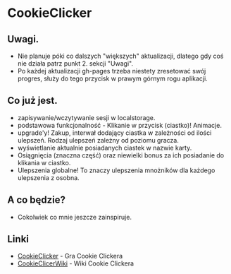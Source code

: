 # CookieClicker

## Uwagi.

- Nie planuje póki co dalszych "większych" aktualizacji, dlatego gdy coś nie działa patrz punkt 2. sekcji "Uwagi".
- Po każdej aktualizacji gh-pages trzeba niestety zresetować swój progres, służy do tego przycisk w prawym górnym rogu aplikacji.

## Co już jest.

- zapisywanie/wczytywanie sesji w localstorage.
- podstawowa funkcjonalność - Klikanie w przycisk (ciastko)! Animacje.
- upgrade'y! Zakup, interwał dodający ciastka w zależności od ilości ulepszeń. Rodzaj ulepszeń zależny od poziomu gracza.
- wyświetlanie aktualnie posiadanych ciastek w nazwie karty.
- Osiągnięcia (znaczna część) oraz niewielki bonus za ich posiadanie do klikania w ciastko.
- Ulepszenia globalne! To znaczy ulepszenia mnożników dla każdego ulepszenia z osobna.

## A co będzie?

- Cokolwiek co mnie jeszcze zainspiruje.

## Linki

- [CookieClicker](http://orteil.dashnet.org/cookieclicker/) - Gra Cookie Clickera
- [CookieClicerWiki](http://cookieclicker.wikia.com/wiki/Cookie_Clicker_Wiki) - Wiki Cookie Clickera
